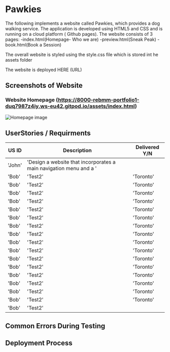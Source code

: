 # Pawkies

The following implements a website called Pawkies, which provides a dog walking service.
The application is developed using HTML5 and CSS and is running on a cloud platform ( Github pages).
The website consists of 3 pages:
    -index.html(Homepage- Who we are)
    -preview.html(Sneak Peak)
    -book.html(Book a Session)

The overall website is styled using the style.css file which is stored int he assets folder

The website is deployed HERE (URL)

## Screenshots of Website 

### Website Homepage (https://8000-rebmm-portfolio1-duq7987z4iy.ws-eu42.gitpod.io/assets/index.html)

![Homepage image](https://github.com/rebmm/Portfolio1/blob/main/assets/images/Homepage.PNG)
















## UserStories / Requirments 

| US ID         | Description                                                                  | Delivered Y/N  |
| ------------- | ---------------------------------------------------------------------------- | -------------- |
| 'John'        | 'Design a website that incorporates a main navigation menu and a '           |                |
| 'Bob'         | 'Test2'                                                                      | 'Toronto'      |          | 'John'        | 'Design a website that incorporates a main navigation menu and a '           |                |
| 'Bob'         | 'Test2'                                                                      | 'Toronto'      |          |'John'         | 'Design a website that incorporates a main navigation menu and a '           |                |
| 'Bob'         | 'Test2'                                                                      | 'Toronto'      |          |'John'         | 'Design a website that incorporates a main navigation menu and a '           |                |
| 'Bob'         | 'Test2'                                                                      | 'Toronto'      |          | 'John'        | 'Design a website that incorporates a main navigation menu and a '           |                |
| 'Bob'         | 'Test2'                                                                      | 'Toronto'      |         | 'John'        | 'Design a website that incorporates a main navigation menu and a '           |                |
| 'Bob'         | 'Test2'                                                                      | 'Toronto'      |         | 'John'        | 'Design a website that incorporates a main navigation menu and a '           |                |
| 'Bob'         | 'Test2'                                                                      | 'Toronto'      |         | 'John'        | 'Design a website that incorporates a main navigation menu and a '           |                |
| 'Bob'         | 'Test2'                                                                      | 'Toronto'      |          | 'John'        | 'Design a website that incorporates a main navigation menu and a '           |                |
| 'Bob'         | 'Test2'                                                                      | 'Toronto'      |         | 'John'        | 'Design a website that incorporates a main navigation menu and a '           |                |
| 'Bob'         | 'Test2'                                                                      | 'Toronto'      |         | 'John'        | 'Design a website that incorporates a main navigation menu and a '           |                |
| 'Bob'         | 'Test2'                                                                      | 'Toronto'      |         | 'John'        | 'Design a website that incorporates a main navigation menu and a '           |                |
| 'Bob'         | 'Test2'                                                                      | 'Toronto'      |         | 'John'        | 'Design a website that incorporates a main navigation menu and a '           |                |
| 'Bob'         | 'Test2'                                                                      | 'Toronto'      |         | 'John'        | 'Design a website that incorporates a main navigation menu and a '           |                |
| 'Bob'         | 'Test2'                                                                      | 'Toronto'      |          | 'John'        | 'Design a website that incorporates a main navigation menu and a '           |                |
| 'Bob'         | 'Test2'                                                                      | 'Toronto'      |         | 'John'        | 'Design a website that incorporates a main navigation menu and a '           |                |
| 'Bob'         | 'Test2'                                                                      | 'Toronto'      |         | 'John'        | 'Design a website that incorporates a main navigation menu and a '           |                |
| 'Bob'         | 'Test2'                                                                      |  |                                           


## Common Errors During Testing ##






## Deployment Process ##









